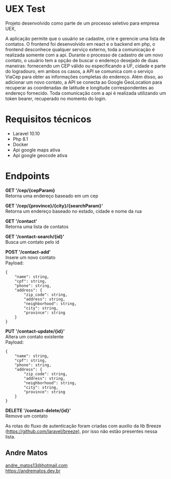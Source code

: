 # UEX Test

Projeto desenvolvido como parte de um processo seletivo para empresa UEX,

A aplicação permite que o usuário se cadastre, crie e gerencie uma lista de contatos. O frontend foi desenvolvido em react e o backend em php, o frontend desconhece qualquer serviço externo, toda a comunicação é realizada somente com a api.
Durante o processo de cadastro de um novo contato, o usuário tem a opção de buscar o endereço desejado de duas maneiras: fornecendo um CEP válido ou especificando a UF, cidade e parte do logradouro, em ambos os casos, a API se comunica com o serviço ViaCep para obter as informações completas do endereço. Além disso, ao adicionar um novo contato, a API se conecta ao Google GeoLocation para recuperar as coordenadas de latitude e longitude correspondentes ao endereço fornecido.
Toda comunicação com a api é realizada utilizando um token bearer, recuperado no momento do login.

# Requisitos técnicos

-   Laravel 10.10
-   Php 8.1
-   Docker
-   Api google maps ativa
-   Api google geocode ativa

# Endpoints

**GET '/cep/{cepParam}**  
Retorna uma endereço baseado em um cep

**GET '/cep/{province}/{city}/{searchParam}'**  
Retorna um endereço baseado no estado, cidade e nome da rua

**GET '/contact'**  
Retorna uma lista de contatos

**GET '/contact-search/{id}'**  
Busca um contato pelo id

**POST '/contact-add'**  
Insere um novo contato  
Payload:

```
{
    "name": string,
    "cpf": string,
    "phone": string,
    "address": {
        "zip_code": string,
        "address": string,
        "neighborhood": string,
        "city": string,
        "province": string
    }
}
```

**PUT '/contact-update/{id}'**  
Altera um contato existente  
Payload:

```
{
    "name": string,
    "cpf": string,
    "phone": string,
    "address": {
        "zip_code": string,
        "address": string,
        "neighborhood": string,
        "city": string,
        "province": string
    }
}
```

**DELETE '/contact-delete/{id}'**  
Remove um contato

As rotas do fluxo de autenticação foram criadas com auxilio da lib Breeze (https://github.com/laravel/breeze), por isso não estão presentes nessa lista.

## Andre Matos

andre_matos13@hotmail.com  
https://andrematos.dev.br
